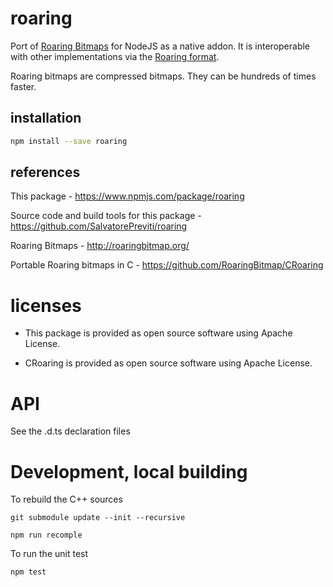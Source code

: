 # roaring

Port of [Roaring Bitmaps](http://roaringbitmap.org) for NodeJS as a native addon.
It is interoperable with other implementations via the [Roaring format](https://github.com/RoaringBitmap/RoaringFormatSpec/).

Roaring bitmaps are compressed bitmaps. They can be hundreds of times faster.

## installation

```sh
npm install --save roaring
```

## references

This package - <https://www.npmjs.com/package/roaring>

Source code and build tools for this package - <https://github.com/SalvatorePreviti/roaring>

Roaring Bitmaps - <http://roaringbitmap.org/>

Portable Roaring bitmaps in C - <https://github.com/RoaringBitmap/CRoaring>

# licenses

- This package is provided as open source software using Apache License.

- CRoaring is provided as open source software using Apache License.

# API

See the .d.ts declaration files

# Development, local building

To rebuild the C++ sources

```
git submodule update --init --recursive

npm run recomple
```

To run the unit test

```
npm test
```
